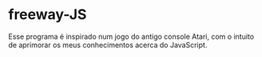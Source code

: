 # freeway-JS
Esse programa é inspirado num jogo do antigo console Atari, com o intuito de aprimorar os meus conhecimentos acerca do JavaScript.
